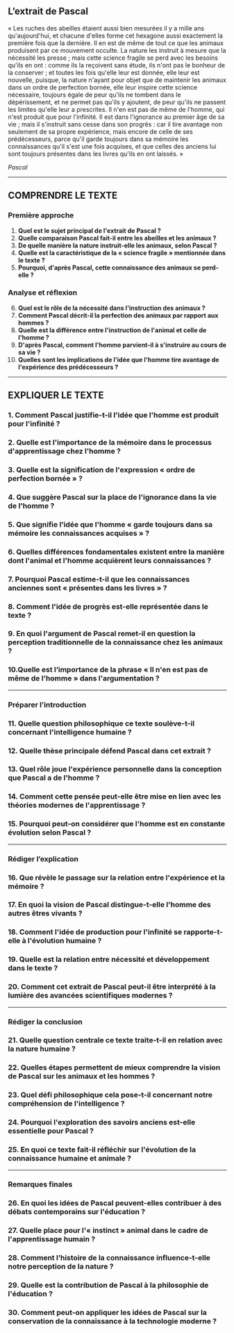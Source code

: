 ## L’extrait de Pascal

« Les ruches des abeilles étaient aussi bien mesurées il y a mille ans qu'aujourd'hui, et chacune d'elles forme cet hexagone aussi exactement la première fois que la dernière. Il en est de même de tout ce que les animaux produisent par ce mouvement occulte. La nature les instruit à mesure que la nécessité les presse ; mais cette science fragile se perd avec les besoins qu'ils en ont : comme ils la reçoivent sans étude, ils n'ont pas le bonheur de la conserver ; et toutes les fois qu'elle leur est donnée, elle leur est nouvelle, puisque, la nature n'ayant pour objet que de maintenir les animaux dans un ordre de perfection bornée, elle leur inspire cette science nécessaire, toujours égale de peur qu'ils ne tombent dans le dépérissement, et ne permet pas qu'ils y ajoutent, de peur qu'ils ne passent les limites qu'elle leur a prescrites. Il n'en est pas de même de l'homme, qui n'est produit que pour l'infinité. Il est dans l'ignorance au premier âge de sa vie ; mais il s'instruit sans cesse dans son progrès : car il tire avantage non seulement de sa propre expérience, mais encore de celle de ses prédécesseurs, parce qu'il garde toujours dans sa mémoire les connaissances qu'il s'est une fois acquises, et que celles des anciens lui sont toujours présentes dans les livres qu'ils en ont laissés. »

*Pascal*

---

## COMPRENDRE LE TEXTE

### Première approche

1. **Quel est le sujet principal de l'extrait de Pascal ?**  
2. **Quelle comparaison Pascal fait-il entre les abeilles et les animaux ?**  
3. **De quelle manière la nature instruit-elle les animaux, selon Pascal ?**  
4. **Quelle est la caractéristique de la « science fragile » mentionnée dans le texte ?**  
5. **Pourquoi, d'après Pascal, cette connaissance des animaux se perd-elle ?**

### Analyse et réflexion

6. **Quel est le rôle de la nécessité dans l'instruction des animaux ?**  
7. **Comment Pascal décrit-il la perfection des animaux par rapport aux hommes ?**  
8. **Quelle est la différence entre l'instruction de l'animal et celle de l'homme ?**  
9. **D'après Pascal, comment l'homme parvient-il à s'instruire au cours de sa vie ?**  
10. **Quelles sont les implications de l'idée que l'homme tire avantage de l'expérience des prédécesseurs ?**

---

## EXPLIQUER LE TEXTE

### 1. Comment Pascal justifie-t-il l'idée que l'homme est produit pour l'infinité ?  
### 2. Quelle est l'importance de la mémoire dans le processus d'apprentissage chez l'homme ?  
### 3. Quelle est la signification de l'expression « ordre de perfection bornée » ?  
### 4. Que suggère Pascal sur la place de l'ignorance dans la vie de l'homme ?  
### 5. Que signifie l'idée que l'homme « garde toujours dans sa mémoire les connaissances acquises » ?

### 6. Quelles différences fondamentales existent entre la manière dont l'animal et l'homme acquièrent leurs connaissances ?  
### 7. Pourquoi Pascal estime-t-il que les connaissances anciennes sont « présentes dans les livres » ?  
### 8. Comment l'idée de progrès est-elle représentée dans le texte ?  
### 9. En quoi l'argument de Pascal remet-il en question la perception traditionnelle de la connaissance chez les animaux ?  
### 10.Quelle est l’importance de la phrase « Il n'en est pas de même de l'homme » dans l'argumentation ?  

---

### Préparer l’introduction

### 11. Quelle question philosophique ce texte soulève-t-il concernant l'intelligence humaine ?  
### 12. Quelle thèse principale défend Pascal dans cet extrait ?  
### 13. Quel rôle joue l'expérience personnelle dans la conception que Pascal a de l'homme ?  
### 14. Comment cette pensée peut-elle être mise en lien avec les théories modernes de l'apprentissage ?  
### 15. Pourquoi peut-on considérer que l'homme est en constante évolution selon Pascal ?

---

### Rédiger l’explication

### 16. Que révèle le passage sur la relation entre l'expérience et la mémoire ?  
### 17. En quoi la vision de Pascal distingue-t-elle l'homme des autres êtres vivants ?  
### 18. Comment l'idée de production pour l'infinité se rapporte-t-elle à l'évolution humaine ?  
### 19. Quelle est la relation entre nécessité et développement dans le texte ?  
### 20. Comment cet extrait de Pascal peut-il être interprété à la lumière des avancées scientifiques modernes ?  

---

### Rédiger la conclusion

### 21. Quelle question centrale ce texte traite-t-il en relation avec la nature humaine ?  
### 22. Quelles étapes permettent de mieux comprendre la vision de Pascal sur les animaux et les hommes ?  
### 23. Quel défi philosophique cela pose-t-il concernant notre compréhension de l'intelligence ?  
### 24. Pourquoi l'exploration des savoirs anciens est-elle essentielle pour Pascal ?  
### 25. En quoi ce texte fait-il réfléchir sur l'évolution de la connaissance humaine et animale ?  

---

### Remarques finales

### 26. En quoi les idées de Pascal peuvent-elles contribuer à des débats contemporains sur l'éducation ?  
### 27. Quelle place pour l'« instinct » animal dans le cadre de l'apprentissage humain ?  
### 28. Comment l’histoire de la connaissance influence-t-elle notre perception de la nature ?  
### 29. Quelle est la contribution de Pascal à la philosophie de l'éducation ?  
### 30. Comment peut-on appliquer les idées de Pascal sur la conservation de la connaissance à la technologie moderne ?  